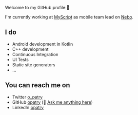 Welcome to my GitHub profile 👋

I'm currently working at [MyScript](https://www.myscript.com/) as mobile team lead on [Nebo](https://nebo.app/).

## I do

- Android development in Kotlin
- C++ development
- Continuous Integration
- UI Tests
- Static site generators
- …

## You can reach me on

- Twitter [o_patry](https://twitter.com/o_patry)
- GitHub [opatry](https://github.com/opatry) (💬 [Ask me anything here](https://github.com/opatry/opatry/issues))
- LinkedIn [opatry](https://www.linkedin.com/in/opatry/)
